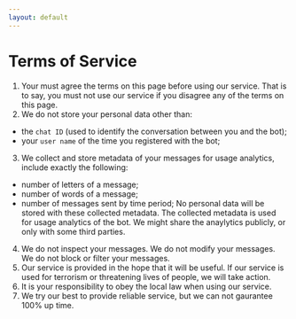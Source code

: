 ```yaml
---
layout: default
---
```


# Terms of Service

1. Your must agree the terms on this page before using our service. That is to say, you must not use our service if you disagree any of the terms on this page.
2. We do not store your personal data other than:
  * the `chat ID` (used to identify the conversation between you and the bot);
  * your `user name` of the time you registered with the bot;
3. We collect and store metadata of your messages for usage analytics, include exactly the following:
  * number of letters of a message;
  * number of words of a message;
  * number of messages sent by time period;
 No personal data will be stored with these collected metadata. The collected metadata is used for usage analytics of the bot.
 We might share the anaylytics publicly, or only with some third parties.
4. We do not inspect your messages. We do not modify your messages. We do not block or filter your messages.
5. Our service is provided in the hope that it will be useful. If our service is used for terrorism or threatening lives of people, we will take action.
6. It is your responsibility to obey the local law when using our service.
7. We try our best to provide reliable service, but we can not gaurantee 100% up time.
